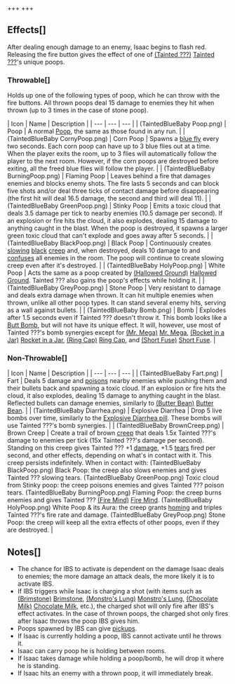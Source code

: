 +++
+++

Effects[]
---------


After dealing enough damage to an enemy, Isaac begins to flash red. Releasing the fire button gives the effect of one of  [(Tainted ???)](/wiki/Tainted_%3F%3F%3F "Tainted ???") [Tainted ???](/wiki/Tainted_%3F%3F%3F "Tainted ???")'s unique poops.



### Throwable[]


Holds up one of the following types of poop, which he can throw with the fire buttons. All thrown poops deal 15 damage to enemies they hit when thrown (up to 3 times in the case of stone poop).





| Icon
 | Name
 | Description
 |
| --- | --- | --- |
| (TaintedBlueBaby Poop.png)
 | Poop
 | A normal [Poop](/wiki/Poops "Poops"), the same as those found in any run.
 |
| (TaintedBlueBaby CornyPoop.png)
 | Corn Poop
 | Spawns a [blue fly](/wiki/Familiar#Blue_Flies "Familiar") every two seconds. Each corn poop can have up to 3 blue flies out at a time.
When the player exits the room, up to 3 flies will automatically follow the player to the next room. However, if the corn poops are destroyed before exiting, all the freed blue flies will follow the player.
 |
| (TaintedBlueBaby BurningPoop.png)
 | Flaming Poop
 | Leaves behind a fire that damages enemies and blocks enemy shots. The fire lasts 5 seconds and can block five shots and/or deal three ticks of contact damage before disappearing (the first hit will deal 16.5 damage, the second and third will deal 11).
 |
| (TaintedBlueBaby GreenPoop.png)
 | Stinky Poop
 | Emits a toxic cloud that deals 3.5 damage per tick to nearby enemies (10.5 damage per second). If an explosion or fire hits the cloud, it also explodes, dealing 15 damage to anything caught in the blast. When the poop is destroyed, it spawns a larger green toxic cloud that can't explode and goes away after 5 seconds.
 |
| (TaintedBlueBaby BlackPoop.png)
 | Black Poop
 | Continuously creates [slowing](/wiki/Status_Effects#Slow "Status Effects") [black](/wiki/Creep#Black_Creep "Creep") [creep](/wiki/Creep "Creep") and, when destroyed, deals 10 damage to and [confuses](/wiki/Status_Effects#Confusion "Status Effects") all enemies in the room. The poop will continue to create slowing creep even after it's destroyed.
 |
| (TaintedBlueBaby HolyPoop.png)
 | White Poop
 | Acts the same as a poop created by [(Hallowed Ground)](/wiki/Hallowed_Ground "Hallowed Ground") [Hallowed Ground](/wiki/Hallowed_Ground "Hallowed Ground"). Tainted ??? also gains the poop's effects while holding it.
 |
| (TaintedBlueBaby GreyPoop.png)
 | Stone Poop
 | Very resistant to damage and deals extra damage when thrown. It can hit multiple enemies when thrown, unlike all other poop types. It can stand several enemy hits, serving as a wall against bullets.
 |
| (TaintedBlueBaby Bomb.png)
 | Bomb
 | Explodes after 1.5 seconds even if Tainted ??? doesn't throw it. This bomb looks like a [Butt Bomb](/wiki/Butt_Bombs "Butt Bombs"), but will not have its unique effect. It will, however, use most of Tainted ???'s bomb synergies except for [(Mr. Mega)](/wiki/Mr._Mega "Mr. Mega") [Mr. Mega](/wiki/Mr._Mega "Mr. Mega"), [(Rocket in a Jar)](/wiki/Rocket_in_a_Jar "Rocket in a Jar") [Rocket in a Jar](/wiki/Rocket_in_a_Jar "Rocket in a Jar"), [(Ring Cap)](/wiki/Ring_Cap "Ring Cap") [Ring Cap](/wiki/Ring_Cap "Ring Cap"), and [(Short Fuse)](/wiki/Short_Fuse "Short Fuse") [Short Fuse](/wiki/Short_Fuse "Short Fuse").
 |


### Non-Throwable[]




| Icon
 | Name
 | Description
 |
| --- | --- | --- |
| (TaintedBlueBaby Fart.png)
 | Fart
 | Deals 5 damage and [poisons](/wiki/Status_Effects#Poison "Status Effects") nearby enemies while pushing them and their bullets back and spawning a toxic cloud. If an explosion or fire hits the cloud, it also explodes, dealing 15 damage to anything caught in the blast. Reflected bullets can damage enemies, similarly to [(Butter Bean)](/wiki/Butter_Bean "Butter Bean") [Butter Bean](/wiki/Butter_Bean "Butter Bean").
 |
| (TaintedBlueBaby Diarrhea.png)
 | Explosive Diarrhea
 | Drop 5 live bombs over time, similarly to the [Explosive Diarrhea pill](/wiki/Pills "Pills"). These bombs will use Tainted ???'s bomb synergies.
 |
| (TaintedBlueBaby BrownCreep.png)
 | Brown Creep
 | Create a trail of brown [creep](/wiki/Creep "Creep") that deals 1.5x Tainted ???'s damage to enemies per tick (15x Tainted ???'s damage per second). Standing on this creep gives Tainted ??? +1 [damage](/wiki/Damage "Damage"), +1.5 [tears](/wiki/Tears "Tears") fired per second, and other effects, depending on what's in contact with it. This creep persists indefinitely. When in contact with:
(TaintedBlueBaby BlackPoop.png) Black Poop: the creep also slows enemies and gives Tainted ??? slowing tears.
(TaintedBlueBaby GreenPoop.png) Toxic cloud from Stinky poop: the creep poisons enemies and gives Tainted ??? poison tears.
(TaintedBlueBaby BurningPoop.png) Flaming Poop: the creep burns enemies and gives Tainted ??? [(Fire Mind)](/wiki/Fire_Mind "Fire Mind") [Fire Mind](/wiki/Fire_Mind "Fire Mind").
(TaintedBlueBaby HolyPoop.png) White Poop & its Aura: the creep grants [homing](/wiki/Tear_Effects#Homing "Tear Effects") and triples Tainted ???'s fire rate and damage.
(TaintedBlueBaby GreyPoop.png) Stone Poop: the creep will keep all the extra effects of other poops, even if they are destroyed.
 |


Notes[]
-------


* The chance for IBS to activate is dependent on the damage Isaac deals to enemies; the more damage an attack deals, the more likely it is to activate IBS.
* If IBS triggers while Isaac is charging a shot (with items such as [(Brimstone)](/wiki/Brimstone "Brimstone") [Brimstone](/wiki/Brimstone "Brimstone"), [(Monstro's Lung)](/wiki/Monstro%27s_Lung "Monstro's Lung") [Monstro's Lung](/wiki/Monstro%27s_Lung "Monstro's Lung"), [(Chocolate Milk)](/wiki/Chocolate_Milk "Chocolate Milk") [Chocolate Milk](/wiki/Chocolate_Milk "Chocolate Milk"), etc.), the charged shot will only fire after IBS's effect activates. In the case of thrown poops, the charged shot only fires after Isaac throws the poop IBS gives him.
* Poops spawned by IBS can give [pickups](/wiki/Pickups "Pickups").
* If Isaac is currently holding a poop, IBS cannot activate until he throws it.
* Isaac can carry poop he is holding between rooms.
* If Isaac takes damage while holding a poop/bomb, he will drop it where he is standing.
* If Isaac hits an enemy with a thrown poop, it will immediately break.


